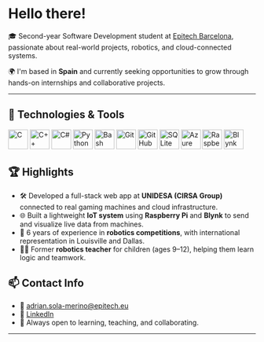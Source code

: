 # Hello there!

🎓 Second-year Software Development student at [Epitech Barcelona](https://www.epitech.eu), passionate about real-world projects, robotics, and cloud-connected systems.

🌍 I'm based in **Spain** and currently seeking opportunities to grow through hands-on internships and collaborative projects.

---

## 🔧 Technologies & Tools

<p align="left">
  <img src="https://cdn.jsdelivr.net/gh/devicons/devicon/icons/c/c-original.svg" height="40" alt="C"/>
  <img src="https://cdn.jsdelivr.net/gh/devicons/devicon/icons/cplusplus/cplusplus-original.svg" height="40" alt="C++"/>
  <img src="https://cdn.jsdelivr.net/gh/devicons/devicon/icons/csharp/csharp-original.svg" height="40" alt="C#"/>
  <img src="https://cdn.jsdelivr.net/gh/devicons/devicon/icons/python/python-original.svg" height="40" alt="Python"/>
  <img src="https://cdn.jsdelivr.net/gh/devicons/devicon/icons/bash/bash-original.svg" height="40" alt="Bash"/>
  
  <img src="https://cdn.jsdelivr.net/gh/devicons/devicon/icons/git/git-original.svg" height="40" alt="Git"/>
  <img src="https://cdn.jsdelivr.net/gh/devicons/devicon/icons/github/github-original.svg" height="40" alt="GitHub"/>
  <img src="https://cdn.jsdelivr.net/gh/devicons/devicon/icons/sqlite/sqlite-original.svg" height="40" alt="SQLite"/>
  <img src="https://cdn.jsdelivr.net/gh/devicons/devicon/icons/azure/azure-original.svg" height="40" alt="Azure"/>

  <img src="https://cdn.jsdelivr.net/gh/devicons/devicon/icons/raspberrypi/raspberrypi-original.svg" height="40" alt="Raspberry Pi"/>
  <img src="https://avatars.githubusercontent.com/u/16461296?s=200&v=4" height="40" alt="Blynk"/>
</p>

## 🏆 Highlights
- 🛠 Developed a full-stack web app at **UNIDESA (CIRSA Group)** connected to real gaming machines and cloud infrastructure.
- 🌐 Built a lightweight **IoT system** using **Raspberry Pi** and **Blynk** to send and visualize live data from machines.
- 🤖 6 years of experience in **robotics competitions**, with international representation in Louisville and Dallas.
- 👨‍🏫 Former **robotics teacher** for children (ages 9–12), helping them learn logic and teamwork.

## 📫 Contact Info
- 📧 [adrian.sola-merino@epitech.eu](mailto:adrian.sola-merino@epitech.eu)
- 💼 [LinkedIn](https://www.linkedin.com/in/adri%C3%A1n-sol%C3%A1-merino-26933129b/)
- 🧠 Always open to learning, teaching, and collaborating.

---
